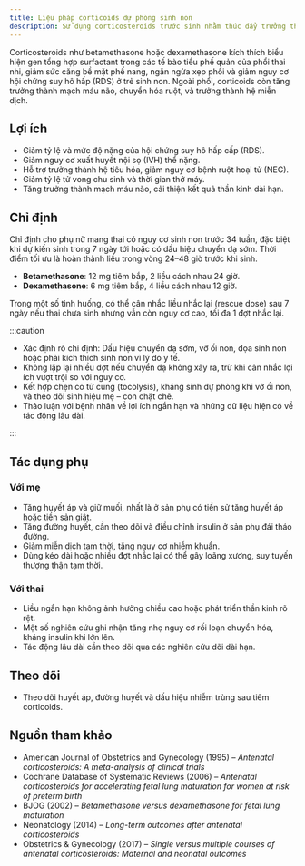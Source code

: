 ```yaml
---
title: Liệu pháp corticoids dự phòng sinh non
description: Sử dụng corticosteroids trước sinh nhằm thúc đẩy trưởng thành phổi và các hệ cơ quan khác của thai nhi khi có nguy cơ sinh non, giảm đáng kể tỷ lệ hội chứng suy hô hấp (RDS), xuất huyết nội sọ, hoại tử ruột và tử vong chu sinh.
---
```


Corticosteroids như betamethasone hoặc dexamethasone kích thích biểu hiện gen tổng hợp surfactant trong các tế bào tiểu phế quản của phổi thai nhi, giảm sức căng bề mặt phế nang, ngăn ngừa xẹp phổi và giảm nguy cơ hội chứng suy hô hấp (RDS) ở trẻ sinh non. Ngoài phổi, corticoids còn tăng trưởng thành mạch máu não, chuyển hóa ruột, và trưởng thành hệ miễn dịch.

## Lợi ích

- Giảm tỷ lệ và mức độ nặng của hội chứng suy hô hấp cấp (RDS).
- Giảm nguy cơ xuất huyết nội sọ (IVH) thể nặng.
- Hỗ trợ trưởng thành hệ tiêu hóa, giảm nguy cơ bệnh ruột hoại tử (NEC).
- Giảm tỷ lệ tử vong chu sinh và thời gian thở máy.
- Tăng trưởng thành mạch máu não, cải thiện kết quả thần kinh dài hạn.

## Chỉ định

Chỉ định cho phụ nữ mang thai có nguy cơ sinh non trước 34 tuần, đặc biệt khi dự kiến sinh trong 7 ngày tới hoặc có dấu hiệu chuyển dạ sớm. Thời điểm tối ưu là hoàn thành liều trong vòng 24–48 giờ trước khi sinh.

- **Betamethasone**: 12 mg tiêm bắp, 2 liều cách nhau 24 giờ.
- **Dexamethasone**: 6 mg tiêm bắp, 4 liều cách nhau 12 giờ.

Trong một số tình huống, có thể cân nhắc liều nhắc lại (rescue dose) sau 7 ngày nếu thai chưa sinh nhưng vẫn còn nguy cơ cao, tối đa 1 đợt nhắc lại.

:::caution

- Xác định rõ chỉ định: Dấu hiệu chuyển dạ sớm, vỡ ối non, dọa sinh non hoặc phải kích thích sinh non vì lý do y tế.
- Không lặp lại nhiều đợt nếu chuyển dạ không xảy ra, trừ khi cân nhắc lợi ích vượt trội so với nguy cơ.
- Kết hợp chẹn co tử cung (tocolysis), kháng sinh dự phòng khi vỡ ối non, và theo dõi sinh hiệu mẹ – con chặt chẽ.
- Thảo luận với bệnh nhân về lợi ích ngắn hạn và những dữ liệu hiện có về tác động lâu dài.

:::

## Tác dụng phụ

### Với mẹ

- Tăng huyết áp và giữ muối, nhất là ở sản phụ có tiền sử tăng huyết áp hoặc tiền sản giật.
- Tăng đường huyết, cần theo dõi và điều chỉnh insulin ở sản phụ đái tháo đường.
- Giảm miễn dịch tạm thời, tăng nguy cơ nhiễm khuẩn.
- Dùng kéo dài hoặc nhiều đợt nhắc lại có thể gây loãng xương, suy tuyến thượng thận tạm thời.

### Với thai

- Liều ngắn hạn không ảnh hưởng chiều cao hoặc phát triển thần kinh rõ rệt.
- Một số nghiên cứu ghi nhận tăng nhẹ nguy cơ rối loạn chuyển hóa, kháng insulin khi lớn lên.
- Tác động lâu dài cần theo dõi qua các nghiên cứu dõi dài hạn.

## Theo dõi

- Theo dõi huyết áp, đường huyết và dấu hiệu nhiễm trùng sau tiêm corticoids.

## Nguồn tham khảo

- American Journal of Obstetrics and Gynecology (1995) – _Antenatal corticosteroids: A meta-analysis of clinical trials_
- Cochrane Database of Systematic Reviews (2006) – _Antenatal corticosteroids for accelerating fetal lung maturation for women at risk of preterm birth_
- BJOG (2002) – _Betamethasone versus dexamethasone for fetal lung maturation_
- Neonatology (2014) – _Long-term outcomes after antenatal corticosteroids_
- Obstetrics & Gynecology (2017) – _Single versus multiple courses of antenatal corticosteroids: Maternal and neonatal outcomes_
